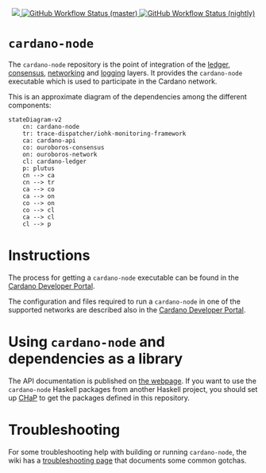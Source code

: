 <p align="center">
  <a href="https://github.com/intersectmbo/cardano-node/releases">
    <img src="https://img.shields.io/github/release-pre/intersectmbo/cardano-node.svg?style=for-the-badge" />
  </a>
  <a href="https://github.com/intersectmbo/cardano-node/actions/workflows/haskell.yml?query=branch%3Amaster">
    <img alt="GitHub Workflow Status (master)" src="https://img.shields.io/github/actions/workflow/status/intersectmbo/cardano-node/haskell.yml?branch=master&label=master&style=for-the-badge" />
  </a>
  <a href="https://github.com/intersectmbo/cardano-node/actions/workflows/haskell.yml?query=branch%3Anightly">
    <img alt="GitHub Workflow Status (nightly)" src="https://img.shields.io/github/actions/workflow/status/intersectmbo/cardano-node/haskell.yml?branch=nightly&label=nightly&style=for-the-badge" />
  </a>
</p>

# `cardano-node`

The `cardano-node` repository is the point of integration of the
[ledger](https://github.com/IntersectMBO/cardano-ledger),
[consensus](https://github.com/IntersectMBO/ouroboros-consensus),
[networking](https://github.com/IntersectMBO/ouroboros-network)
and [logging](https://github.com/IntersectMBO/cardano-node/tree/master/trace-dispatcher)
layers. It provides the `cardano-node` executable which is used to participate in the Cardano network.

This is an approximate diagram of the dependencies among the different components:

```mermaid
stateDiagram-v2
    cn: cardano-node
    tr: trace-dispatcher/iohk-monitoring-framework
    ca: cardano-api
    co: ouroboros-consensus
    on: ouroboros-network
    cl: cardano-ledger
    p: plutus
    cn --> ca
    cn --> tr
    ca --> co
    ca --> on
    co --> on
    co --> cl
    ca --> cl
    cl --> p
```


# Instructions

The process for getting a `cardano-node` executable can be found in the
[Cardano Developer
Portal](https://developers.cardano.org/docs/get-started/cardano-node/installing-cardano-node).

The configuration and files required to run a `cardano-node` in one of the
supported networks are described also in the [Cardano Developer
Portal](https://developers.cardano.org/docs/get-started/cardano-node/running-cardano).

# Using `cardano-node` and dependencies as a library

The API documentation is published on [the
webpage](https://cardano-node.cardano.intersectmbo.org/). If you want to use the
`cardano-node` Haskell packages from another Haskell project, you should set up
[CHaP](https://chap.intersectmbo.org) to get the packages defined in this
repository.

# Troubleshooting

For some troubleshooting help with building or running `cardano-node`,
the wiki has a [troubleshooting
page](https://github.com/input-output-hk/cardano-node-wiki/wiki/Troubleshooting)
that documents some common gotchas.
